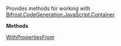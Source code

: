 Provides methods for working with [Bifrost.CodeGeneration.JavaScript.Container](Bifrost.CodeGeneration.JavaScript.Container)

**Methods**

[WithPropertiesFrom](Bifrost.CodeGeneration.JavaScript.ContainerExtensions.WithPropertiesFrom)
